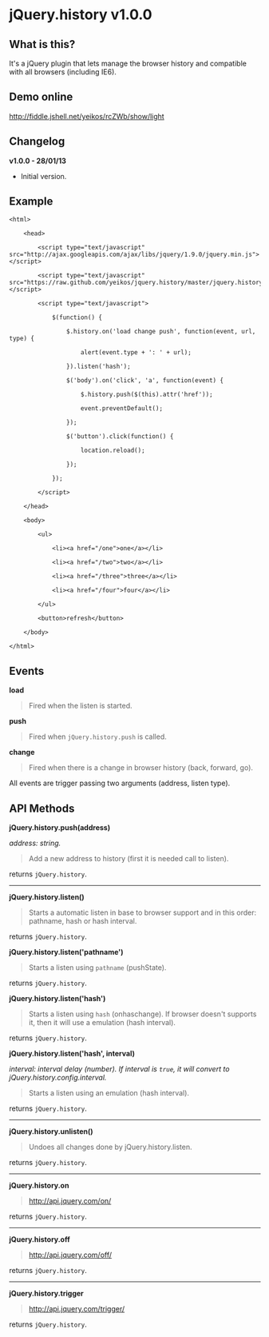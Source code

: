 jQuery.history v1.0.0
==================================================

What is this?
--------------------------------------

It's a jQuery plugin that lets manage the browser history and compatible with all browsers (including IE6).

Demo online
--------------------------------------

http://fiddle.jshell.net/yeikos/rcZWb/show/light

Changelog
--------------------------------------

**v1.0.0 - 28/01/13**

- Initial version.

Example
--------------------------------------

	<html>

		<head>

			<script type="text/javascript" src="http://ajax.googleapis.com/ajax/libs/jquery/1.9.0/jquery.min.js"></script>

			<script type="text/javascript" src="https://raw.github.com/yeikos/jquery.history/master/jquery.history.js"></script>

			<script type="text/javascript">

				$(function() {

					$.history.on('load change push', function(event, url, type) {

						alert(event.type + ': ' + url);

					}).listen('hash');

					$('body').on('click', 'a', function(event) {

						$.history.push($(this).attr('href'));

						event.preventDefault();

					});

					$('button').click(function() {

						location.reload();

					});

				});

			</script>

		</head>

		<body>

			<ul>

				<li><a href="/one">one</a></li>

				<li><a href="/two">two</a></li>

				<li><a href="/three">three</a></li>

				<li><a href="/four">four</a></li>

			</ul>

			<button>refresh</button>

		</body>

	</html>

Events
--------------------------------------

**load**

> Fired when the listen is started.

**push**

> Fired when `jQuery.history.push` is called.

**change**

> Fired when there is a change in browser history (back, forward, go).

All events are trigger passing two arguments (address, listen type).

API Methods
--------------------------------------

**jQuery.history.push(address)**

_address: string._

> Add a new address to history (first it is needed call to listen).

returns `jQuery.history`.

***

**jQuery.history.listen()**

> Starts a automatic listen in base to browser support and in this order: pathname, hash or hash interval.

returns `jQuery.history`.

**jQuery.history.listen('pathname')**

> Starts a listen using `pathname` (pushState).

returns `jQuery.history`.

**jQuery.history.listen('hash')**

> Starts a listen using `hash` (onhaschange). If browser doesn't supports it, then it will use a emulation (hash interval).

returns `jQuery.history`.

**jQuery.history.listen('hash', interval)**

_interval: interval delay (number). If interval is `true`, it will convert to jQuery.history.config.interval._

> Starts a listen using an emulation (hash interval).

returns `jQuery.history`.

***

**jQuery.history.unlisten()**

> Undoes all changes done by jQuery.history.listen.

returns `jQuery.history`.

***

**jQuery.history.on**

> http://api.jquery.com/on/

returns `jQuery.history`.

***

**jQuery.history.off**

> http://api.jquery.com/off/

returns `jQuery.history`.

***

**jQuery.history.trigger**

> http://api.jquery.com/trigger/

returns `jQuery.history`.